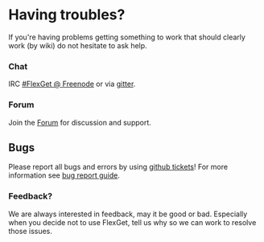 # Having troubles?
If you're having problems getting something to work that should clearly work (by wiki) do not hesitate to ask help.

### Chat
IRC [#FlexGet @ Freenode](http://webchat.freenode.net/?channels=#flexget) or via [gitter](https://gitter.im/Flexget/Flexget).

### Forum
Join the [Forum](http://discuss.flexget.com/) for discussion and support.

## Bugs
Please report all bugs and errors by using [github tickets](https://github.com/Flexget/Flexget/issues)! For more information see [bug report guide](/BugReport).  

### Feedback?
We are always interested in feedback, may it be good or bad. Especially when you decide not to use FlexGet, tell us why so we can work to resolve those issues.